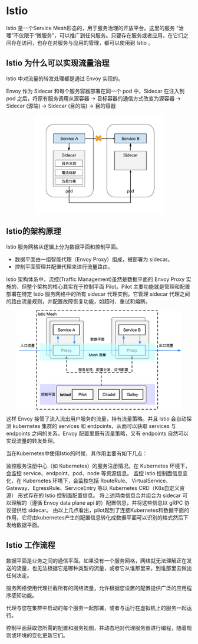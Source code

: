 # Istio

Istio 是一个Service Mesh形态的，用于服务治理的开放平台。这里的服务 “治理”不仅限于“微服务”，可以推广到任何服务。只要存在服务或者应用，在它们之间存在访问，也存在对服务与应用的管理，都可以使用到 Istio 。

## Istio 为什么可以实现流量治理

Istio 中对流量的转发处理都是通过 Envoy 实现的。

Envoy 作为 Sidecar 和每个服务容器部署在同一个 pod 中，Sidecar 在注入到 pod 之后，将原有服务调用从源容器 -> 目标容器的通信方式改变为源容器 -> Sidecar (源端) -> Sidecar (目的端) -> 目的容器

<div  align="center">
	<img src="../assets/sidecar.png" width = "350"  align=center />
</div>


## Istio的架构原理

Istio 服务网格从逻辑上分为数据平面和控制平面。

- 数据平面由一组智能代理（Envoy Proxy）组成，被部署为 sidecar。
- 控制平面管理并配置代理来进行流量路由。

Istio 架构体系中，流控(Traffic Management)虽然是数据平面的 Envoy Proxy 实施的，但整个架构的核心其实在于控制平面 Pilot。Pilot 主要功能就是管理和配置部署在特定 Istio 服务网格中的所有 sidecar 代理实例。它管理 sidecar 代理之间的路由流量规则，并配置故障恢复功能，如超时、重试和熔断。

<div  align="center">
	<img src="../assets/istio-mesh-arch.png" width = "450"  align=center />
</div>


这样 Envoy 接管了流入流出用户服务的流量，持有流量策略。并且 Istio 会自动探测 kubernetes 集群的 services 和 endpoints，从而可以获取 services 与 endpoints 之间的关系，Envoy 配置里既有流量策略，又有 endpoints 自然可以实现流量的转发处理。




当在Kubernetes中使用Istio的时候，其作用主要有如下几点：

监控服务注册中心（如 Kubernetes）的服务注册情况。在 Kubernetes 环境下，会监控 service、endpoint、pod、node 等资源信息。
监控 Istio 控制面信息变化，在 Kubernetes 环境下，会监控包括 RouteRule、 VirtualService、Gateway、EgressRule、ServiceEntry 等以 Kubernetes CRD（K8s自定义资源） 形式存在的 Istio 控制面配置信息。
将上述两类信息合并组合为 sidecar 可以理解的（遵循 Envoy data plane api 的）配置信息，并将这些信息以 gRPC 协议提供给 sidecar。
由以上几点看出，pilot起到了连接Kubernetes和数据平面的作用，它将由kubernetes产生的配置信息转化成数据平面可以识别的格式然后下发给数据平面。



## Istio 工作流程

数据平面是业务之间的通信平面。如果没有一个服务网格，网络就无法理解正在发送的流量，也无法根据它是哪种类型的流量，或者它从谁那里来，到谁那里去做出任何决定。

服务网格使用代理拦截所有的网络流量，允许根据您设置的配置提供广泛的应用程序感知功能。

代理与您在集群中启动的每个服务一起部署，或者与运行在虚拟机上的服务一起运行。

控制平面获取您所需的配置和服务视图，并动态地对代理服务器进行编程，随着规则或环境的变化更新它们。





